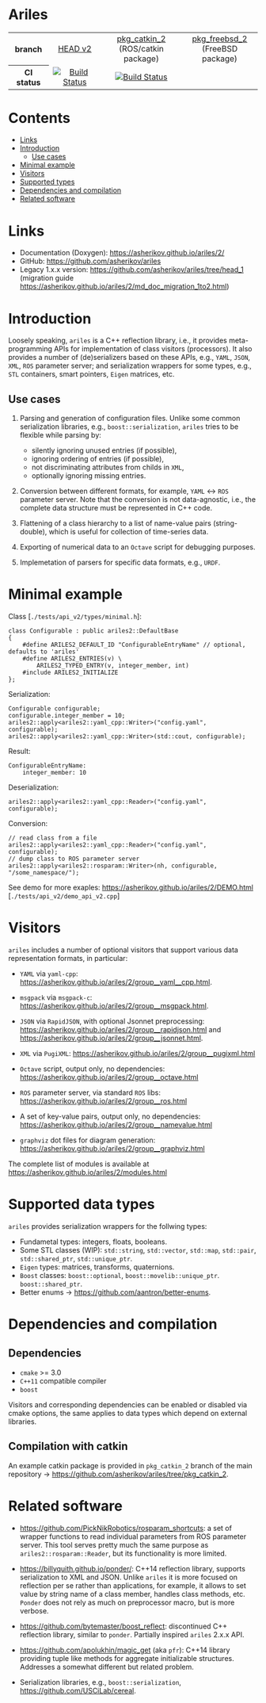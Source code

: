 Ariles
======

<table>
  <tr>
    <th>branch</th>
    <td align="center">
        <a href="https://github.com/asherikov/ariles/tree/head_2">HEAD v2</a>
    </td>
    <td align="center">
        <a href="https://github.com/asherikov/ariles/tree/pkg_catkin_2">pkg_catkin_2</a><br/>
        (ROS/catkin package)
    </td>
    <td align="center">
        <a href="https://github.com/asherikov/ariles/tree/pkg_freebsd_2">pkg_freebsd_2</a><br/>
        (FreeBSD package)
    </td>
  </tr>
  <tr>
    <th>CI status</th>
    <td align="center">
        <a href="https://github.com/asherikov/ariles/actions?query=workflow%3A.github%2Fworkflows%2Fhead_2.yml+branch%3Ahead_2">
        <img src="https://github.com/asherikov/ariles/workflows/.github/workflows/head_2.yml/badge.svg?branch=head_2" alt="Build Status">
        </a>
    </td>
    <td align="center">
        <a href="https://github.com/asherikov/ariles/actions?query=workflow%3A.github%2Fworkflows%2Fcatkin_2.yml+branch%3Apkg_catkin_2">
        <img src="https://github.com/asherikov/ariles/workflows/.github/workflows/catkin_2.yml/badge.svg?branch=pkg_catkin_2" alt="Build Status">
        </a>
    </td>
    <td align="center"></td>
  </tr>
</table>



Contents
========
* [Links](#links)
* [Introduction](#intro)
    * [Use cases](#uses)
* [Minimal example](#example)
* [Visitors](#visitors)
* [Supported types](#types)
* [Dependencies and compilation](#compilation)
* [Related software](#related)


<a name="links"></a>
Links
=====
* Documentation (Doxygen): https://asherikov.github.io/ariles/2/
* GitHub: https://github.com/asherikov/ariles
* Legacy 1.x.x version: https://github.com/asherikov/ariles/tree/head_1
  (migration guide https://asherikov.github.io/ariles/2/md_doc_migration_1to2.html)


<a name="intro"></a>
Introduction
============

Loosely speaking, `ariles` is a C++ reflection library, i.e., it provides
meta-programming APIs for implementation of class visitors (processors). It
also provides a number of (de)serializers based on these APIs, e.g., `YAML`,
`JSON`, `XML`, `ROS` parameter server; and serialization wrappers for some
types, e.g., `STL` containers, smart pointers, `Eigen` matrices, etc.


<a name="uses"></a>
Use cases
---------

1. Parsing and generation of configuration files. Unlike some common
   serialization libraries, e.g., `boost::serialization`, `ariles` tries to be
   flexible while parsing by:
    - silently ignoring unused entries (if possible),
    - ignoring ordering of entries (if possible),
    - not discriminating attributes from childs in `XML`,
    - optionally ignoring missing entries.

2. Conversion between different formats, for example, `YAML` <-> `ROS`
   parameter server. Note that the conversion is not data-agnostic, i.e., the
   complete data structure must be represented in C++ code.

3. Flattening of a class hierarchy to a list of name-value pairs
   (string-double), which is useful for collection of time-series data.

4. Exporting of numerical data to an `Octave` script for debugging purposes.

5. Implemetation of parsers for specific data formats, e.g., `URDF`.



<a name="example"></a>
Minimal example
===============


Class [`./tests/api_v2/types/minimal.h`]:
```
class Configurable : public ariles2::DefaultBase
{
    #define ARILES2_DEFAULT_ID "ConfigurableEntryName" // optional, defaults to 'ariles'
    #define ARILES2_ENTRIES(v) \
        ARILES2_TYPED_ENTRY(v, integer_member, int)
    #include ARILES2_INITIALIZE
};
```

Serialization:
```
Configurable configurable;
configurable.integer_member = 10;
ariles2::apply<ariles2::yaml_cpp::Writer>("config.yaml", configurable);
ariles2::apply<ariles2::yaml_cpp::Writer>(std::cout, configurable);
```

Result:
```
ConfigurableEntryName:
    integer_member: 10
```

Deserialization:
```
ariles2::apply<ariles2::yaml_cpp::Reader>("config.yaml", configurable);
```

Conversion:
```
// read class from a file
ariles2::apply<ariles2::yaml_cpp::Reader>("config.yaml", configurable);
// dump class to ROS parameter server
ariles2::apply<ariles2::rosparam::Writer>(nh, configurable, "/some_namespace/");
```

See demo for more exaples: https://asherikov.github.io/ariles/2/DEMO.html
[`./tests/api_v2/demo_api_v2.cpp`]



<a name="visitors"></a>
Visitors
========

`ariles` includes a number of optional visitors that support various data
representation formats, in particular:

* `YAML` via `yaml-cpp`:
  https://asherikov.github.io/ariles/2/group__yaml__cpp.html.

* `msgpack` via `msgpack-c`:
  https://asherikov.github.io/ariles/2/group__msgpack.html.

* `JSON` via `RapidJSON`, with optional Jsonnet preprocessing:
  https://asherikov.github.io/ariles/2/group__rapidjson.html and
  https://asherikov.github.io/ariles/2/group__jsonnet.html.

* `XML` via `PugiXML`:
  https://asherikov.github.io/ariles/2/group__pugixml.html

* `Octave` script, output only, no dependencies:
  https://asherikov.github.io/ariles/2/group__octave.html

* `ROS` parameter server, via standard `ROS` libs:
  https://asherikov.github.io/ariles/2/group__ros.html

* A set of key-value pairs, output only, no dependencies:
  https://asherikov.github.io/ariles/2/group__namevalue.html

* `graphviz` dot files for diagram generation:
  https://asherikov.github.io/ariles/2/group__graphviz.html


The complete list of modules is available at
https://asherikov.github.io/ariles/2/modules.html



<a name="types"></a>
Supported data types
====================

`ariles` provides serialization wrappers for the follwing types:

* Fundametal types: integers, floats, booleans.
* Some STL classes (WIP): `std::string`, `std::vector`, `std::map`, `std::pair`, `std::shared_ptr`, `std::unique_ptr`.
* `Eigen` types: matrices, transforms, quaternions.
* `Boost` classes: `boost::optional`, `boost::movelib::unique_ptr`. `boost::shared_ptr`.
* Better enums -> https://github.com/aantron/better-enums.



<a name="compilation"></a>
Dependencies and compilation
============================

Dependencies
------------

- `cmake` >= 3.0
- `C++11` compatible compiler
- `boost`

Visitors and corresponding dependencies can be enabled or disabled via cmake
options, the same applies to data types which depend on external libraries.


Compilation with catkin
-----------------------

An example catkin package is provided in `pkg_catkin_2` branch of the main
repository -> https://github.com/asherikov/ariles/tree/pkg_catkin_2.



<a name="related"></a>
Related software
================

* https://github.com/PickNikRobotics/rosparam_shortcuts: a set of wrapper
  functions to read individual parameters from ROS parameter server. This tool
  serves pretty much the same purpose as `ariles2::rosparam::Reader`, but its
  functionality is more limited.

* https://billyquith.github.io/ponder/: C++14 reflection library, supports
  serialization to XML and JSON. Unlike `ariles` it is more focused on
  reflection per se rather than applications, for example, it allows to set
  value by string name of a class member, handles class methods, etc. `Ponder`
  does not rely as much on preprocessor macro, but is more verbose.

* https://github.com/bytemaster/boost_reflect: discontinued C++ reflection
  library, similar to `ponder`. Partially inspired `ariles` 2.x.x API.

* https://github.com/apolukhin/magic_get (aka `pfr`): C++14 library providing
  tuple like methods for aggregate initializable structures. Addresses a
  somewhat different but related problem.

* Serialization libraries, e.g., `boost::serialization`,
  https://github.com/USCiLab/cereal.

